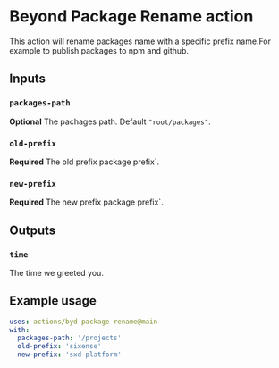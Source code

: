 # Beyond Package Rename action

This action will rename packages name with a specific prefix name.For example to publish packages to npm and github.

## Inputs

### `packages-path`

**Optional** The pachages path. Default `"root/packages"`.

### `old-prefix`

**Required** The old prefix package prefix`.

### `new-prefix`

**Required** The new prefix package prefix`.

## Outputs

### `time`

The time we greeted you.

## Example usage

```yaml
uses: actions/byd-package-rename@main
with:
  packages-path: '/projects'
  old-prefix: 'sixense'
  new-prefix: 'sxd-platform'

```